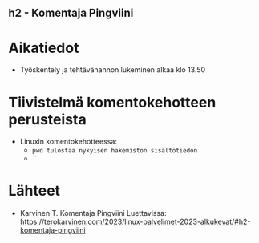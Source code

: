 ## h2 - Komentaja Pingviini
# Aikatiedot
- Työskentely ja tehtävänannon lukeminen alkaa klo 13.50
# Tiivistelmä komentokehotteen perusteista
- Linuxin komentokehotteessa:
  - `pwd tulostaa nykyisen hakemiston sisältötiedon`
  - ``
# Lähteet
- Karvinen T. Komentaja Pingviini Luettavissa: https://terokarvinen.com/2023/linux-palvelimet-2023-alkukevat/#h2-komentaja-pingviini
